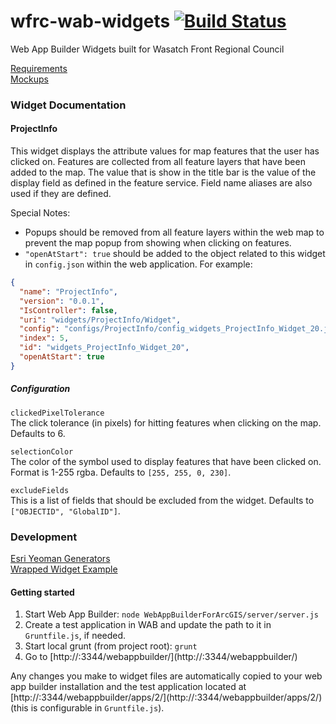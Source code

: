 # wfrc-wab-widgets [![Build Status](https://travis-ci.com/agrc/wfrc-wab-widgets.svg?branch=master)](https://travis-ci.com/agrc/wfrc-wab-widgets)
Web App Builder Widgets built for Wasatch Front Regional Council

[Requirements](https://docs.google.com/document/d/1h_7FTRrov3WgGAcQXJFpw87Adz9oFyiwgOkJOsYnqLw/edit)  
[Mockups](https://docs.google.com/presentation/d/1gkYFpZ-4EedxJpL895hKCi5OjegASWdz1YrS2kAYN6Y/edit?ts=5b9195cc#slide=id.p)

### Widget Documentation
#### ProjectInfo
This widget displays the attribute values for map features that the user has clicked on. Features are collected from all feature layers that have been added to the map. The value that is show in the title bar is the value of the display field as defined in the feature service. Field name aliases are also used if they are defined.

Special Notes:  
* Popups should be removed from all feature layers within the web map to prevent the map popup from showing when clicking on features.
* `"openAtStart": true` should be added to the object related to this widget in `config.json` within the web application. For example:
```json
{
  "name": "ProjectInfo",
  "version": "0.0.1",
  "IsController": false,
  "uri": "widgets/ProjectInfo/Widget",
  "config": "configs/ProjectInfo/config_widgets_ProjectInfo_Widget_20.json",
  "index": 5,
  "id": "widgets_ProjectInfo_Widget_20",
  "openAtStart": true
}
```

##### Configuration
`clickedPixelTolerance`  
The click tolerance (in pixels) for hitting features when clicking on the map. Defaults to 6.

`selectionColor`  
The color of the symbol used to display features that have been clicked on. Format is 1-255 rgba. Defaults to `[255, 255, 0, 230]`.

`excludeFields`  
This is a list of fields that should be excluded from the widget. Defaults to `["OBJECTID", "GlobalID"]`.

### Development
[Esri Yeoman Generators](https://github.com/Esri/generator-esri-appbuilder-js)  
[Wrapped Widget Example](https://github.com/gbochenek/wab-test-example)

#### Getting started
1. Start Web App Builder: `node WebAppBuilderForArcGIS/server/server.js`
1. Create a test application in WAB and update the path to it in `Gruntfile.js`, if needed.
1. Start local grunt (from project root): `grunt`
1. Go to [http://<your machine name>:3344/webappbuilder/](http://<your machine name>:3344/webappbuilder/)

Any changes you make to widget files are automatically copied to your web app builder installation and the test application located at [http://<your machine name>:3344/webappbuilder/apps/2/](http://<your machine name>:3344/webappbuilder/apps/2/) (this is configurable in `Gruntfile.js`).
